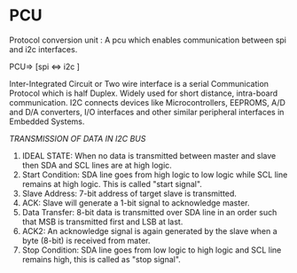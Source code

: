 # PCU
Protocol conversion unit : A pcu which enables communication between spi and i2c interfaces.


PCU=>  [spi <=> i2c ]

Inter-Integrated Circuit or Two wire interface is a serial Communication Protocol which is half Duplex. Widely used for short distance, intra-board communication.
I2C connects devices like Microcontrollers, EEPROMS, A/D and D/A converters, I/O interfaces and other similar peripheral interfaces in Embedded Systems.

*TRANSMISSION OF DATA IN I2C BUS*

1. IDEAL STATE: When no data is transmitted between master and slave then SDA and SCL lines are at high logic.
2. Start Condition: SDA line goes from high logic to low logic while SCL line remains  at high logic. This is called "start signal".
3. Slave Address: 7-bit address of target slave is transmitted.
4. ACK: Slave will generate a 1-bit signal to acknowledge master.
5. Data Transfer: 8-bit data is transmitted over SDA line in an order such that  MSB is   transmitted first and LSB at last.
6. ACK2: An acknowledge signal is again generated by the slave when a byte (8-bit) is received from mater.
7. Stop Condition: SDA line goes from low logic to high logic and SCL line remains high, this is called as "stop signal".




